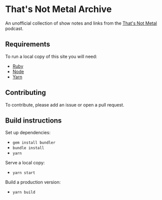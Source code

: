 # That's Not Metal Archive

An unofficial collection of show notes and links from the
[That's Not Metal](http://thatsnotmetal.net/) podcast.

## Requirements

To run a local copy of this site you will need:

- [Ruby](https://www.ruby-lang.org/)
- [Node](https://nodejs.org/en/)
- [Yarn](https://yarnpkg.com/lang/en/)

## Contributing

To contribute, please add an issue or open a pull request.

## Build instructions

Set up dependencies:
- `gem install bundler`
- `bundle install`
- `yarn`

Serve a local copy:
- `yarn start`

Build a production version:
- `yarn build`
